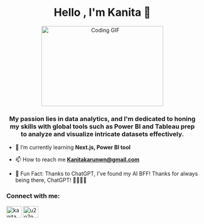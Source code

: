 <h1 align="center">Hello , I'm Kanita 🌼 </h1> 

<div align="center">
  <img src="https://i.pinimg.com/originals/a6/70/91/a67091c003173f3cd58801f345392dde.gif" alt="Coding GIF" width="320" height="210">
</div>

<h3 align="center"> My passion lies in data analytics, and I'm dedicated to honing my skills with global tools such as Power BI and Tableau prep to analyze and visualize intricate datasets effectively.<br></h3>

- 🌱 I’m currently learning **Next.js, Power BI tool**

- 📫 How to reach me **Kanitakarunwn@gmail.com**

- 🎉 Fun Fact: Thanks to ChatGPT, I've found my AI BFF! Thanks for always being there, ChatGPT! 🤖👯‍♂️🌟
  
<h3 align="left">Connect with me:</h3>
<p align="left">
<a href="https://linkedin.com/in/kanita karunkittikun" target="blank"><img align="center" src="https://raw.githubusercontent.com/rahuldkjain/github-profile-readme-generator/master/src/images/icons/Social/linked-in-alt.svg" alt="kanita karunkittikun" height="30" width="40" /></a>
<a href="https://instagram.com/u2o2n" target="blank"><img align="center" src="https://raw.githubusercontent.com/rahuldkjain/github-profile-readme-generator/master/src/images/icons/Social/instagram.svg" alt="u2o2n" height="30" width="40" /></a>
</p>
